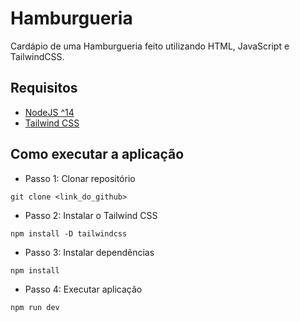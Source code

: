# Hamburgueria
Cardápio de uma Hamburgueria feito utilizando HTML, JavaScript e TailwindCSS.

## Requisitos
- [NodeJS ^14](https://nodejs.org/en/download)
- [Tailwind CSS](https://tailwindcss.com/docs/installation)

## Como executar a aplicação
- Passo 1: Clonar repositório
```
git clone <link_do_github>
```

- Passo 2: Instalar o Tailwind CSS
```
npm install -D tailwindcss
```
- Passo 3: Instalar dependências
```
npm install
```
- Passo 4: Executar aplicação
```
npm run dev

